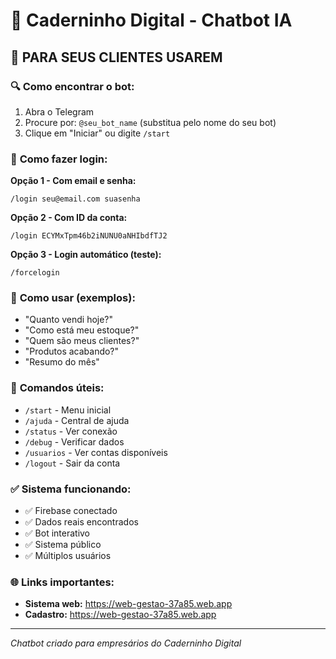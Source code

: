 # 🤖 Caderninho Digital - Chatbot IA

## 📱 **PARA SEUS CLIENTES USAREM**

### 🔍 **Como encontrar o bot:**
1. Abra o Telegram
2. Procure por: `@seu_bot_name` (substitua pelo nome do seu bot)
3. Clique em "Iniciar" ou digite `/start`

### 🔐 **Como fazer login:**

**Opção 1 - Com email e senha:**
```
/login seu@email.com suasenha
```

**Opção 2 - Com ID da conta:**
```
/login ECYMxTpm46b2iNUNU0aNHIbdfTJ2
```

**Opção 3 - Login automático (teste):**
```
/forcelogin
```

### 💬 **Como usar (exemplos):**
- "Quanto vendi hoje?"
- "Como está meu estoque?"
- "Quem são meus clientes?"
- "Produtos acabando?"
- "Resumo do mês"

### 🎯 **Comandos úteis:**
- `/start` - Menu inicial
- `/ajuda` - Central de ajuda
- `/status` - Ver conexão
- `/debug` - Verificar dados
- `/usuarios` - Ver contas disponíveis
- `/logout` - Sair da conta

### ✅ **Sistema funcionando:**
- ✅ Firebase conectado
- ✅ Dados reais encontrados
- ✅ Bot interativo
- ✅ Sistema público
- ✅ Múltiplos usuários

### 🌐 **Links importantes:**
- **Sistema web:** https://web-gestao-37a85.web.app
- **Cadastro:** https://web-gestao-37a85.web.app

---
*Chatbot criado para empresários do Caderninho Digital*